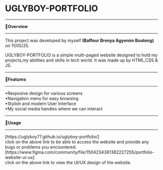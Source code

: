 <h1>UGLYBOY-PORTFOLIO</h1>

<hr> 
🔗<strong>Overview</strong> <br>
<hr>
This project was developed by myself <b>(Baffour Brenya Agyenim Boateng)</b> on 11/05/25.<br>
<p>UGLYBOY-PORTFOLIO is a simple multi-paged website designed to hold my projects,my abilities and skills in tech world.
It was made up by HTML,CSS & JS. </p>
<hr>
🔗<strong>Features</strong> <br>
<hr>
•Resposive design for various screens <br>
•Navigation menu for easy browsing <br>
•Stylish and modern User Interface <br>
•My social media handles where we can interact<br>
<hr>
🔗<strong>Usage</strong><br>
<hr>
[https://uglyboy77.github.io/uglyboy-portfolio/]<br>
click on the above link to be able to access the website and provide any bugs or problems you encountered. 
[https://www.figma.com/community/file/1504234361382227255/portfolio-website-ui-ux] <br>
click on the above link to view the UI/UX design of the website.

